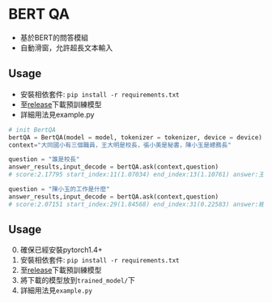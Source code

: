 # BERT QA
- 基於BERT的問答模組
- 自動滑窗，允許超長文本輸入
## Usage
- 安裝相依套件: `pip install -r requirements.txt`
- 至[release](https://github.com/p208p2002/bert-question-answer/releases)下載預訓練模型
- 詳細用法見example.py
```python
# init BertQA
bertQA = BertQA(model = model, tokenizer = tokenizer, device = device)
context="大同國小有三個職員，王大明是校長，張小美是秘書，陳小玉是總務長"

question = "誰是校長"
answer_results,input_decode = bertQA.ask(context,question)
# score:2.17795 start_index:11(1.07034) end_index:13(1.10761) answer:王大明

question = "陳小玉的工作是什麼"
answer_results,input_decode = bertQA.ask(context,question)
# score:2.07151 start_index:29(1.84568) end_index:31(0.22583) answer:總務長
```
## Usage
0. 確保已經安裝pytorch1.4+
1. 安裝相依套件: `pip install -r requirements.txt`
2. 至[release](https://github.com/p208p2002/bert-question-answer/releases)下載預訓練模型
3. 將下載的模型放到`trained_model/`下
4. 詳細用法見`example.py`
